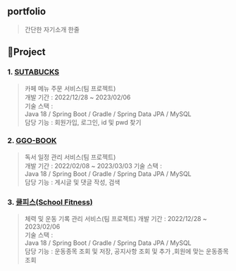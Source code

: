 ## portfolio
> 간단한 자기소개 한줄
>
>
## 📌Project  
### 1. [SUTABUCKS](https://github.com/sungjiRyu/Prj01)
> 카페 메뉴 주문 서비스(팀 프로젝트)  
> 개발 기간 : 2022/12/28 ~ 2023/02/06  
> 기술 스택 :  
> Java 18 / Spring Boot / Gradle / Spring Data JPA / MySQL  
> 담당 기능 : 회원가입, 로그인, id 및 pwd 찾기
> 

### 2. [GGO-BOOK](https://github.com/sungjiRyu/Prj02)
> 독서 일정 관리 서비스(팀 프로젝트)  
> 개발 기간 : 2022/02/08 ~ 2023/03/03
> 기술 스택 :  
> Java 18 / Spring Boot / Gradle / Spring Data JPA / MySQL  
> 담당 기능 : 게시글 및 댓글 작성, 검색


### 3. [쿨피스(School Fitness)](https://github.com/sungjiRyu/third_project)
> 체력 및 운동 기록 관리 서비스(팀 프로젝트)
> 개발 기간 : 2022/12/28 ~ 2023/02/06  
> 기술 스택 :  
> Java 18 / Spring Boot / Gradle / Spring Data JPA / MySQL  
> 담당 기능 : 운동종목 조회 및 저장, 공지사항 조회 및 추가 ,회원에 맞는 운동종목
조회

